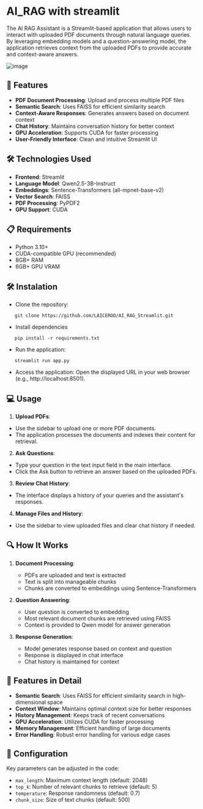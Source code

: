 # AI_RAG with streamlit
The AI RAG Assistant is a Streamlit-based application that allows users to interact with uploaded PDF documents through natural language queries. By leveraging embedding models and a question-answering model, the application retrieves context from the uploaded PDFs to provide accurate and context-aware answers.

![image](https://github.com/user-attachments/assets/1e88d87a-ff5c-4cfa-923c-be669f784b64)

## 🌟 Features

- **PDF Document Processing**: Upload and process multiple PDF files
- **Semantic Search**: Uses FAISS for efficient similarity search
- **Context-Aware Responses**: Generates answers based on document context
- **Chat History**: Maintains conversation history for better context
- **GPU Acceleration**: Supports CUDA for faster processing
- **User-Friendly Interface**: Clean and intuitive Streamlit UI

## 🛠️ Technologies Used

- **Frontend**: Streamlit
- **Language Model**: Qwen2.5-3B-Instruct
- **Embeddings**: Sentence-Transformers (all-mpnet-base-v2)
- **Vector Search**: FAISS
- **PDF Processing**: PyPDF2
- **GPU Support**: CUDA

## 📋 Requirements

- Python 3.10+
- CUDA-compatible GPU (recommended)
- 8GB+ RAM
- 6GB+ GPU VRAM

## 🛠️ Instalation 

- Clone the repository:
  
```
   git clone https://github.com/LAICEROO/AI_RAG_Streamlit.git
```
  
- Install dependencies
  
```
   pip install -r requirements.txt
```

- Run the application:

```
   streamlit run app.py
```

- Access the application: Open the displayed URL in your web browser (e.g., http://localhost:8501).




## 💻 Usage

1. **Upload PDFs**:
  - Use the sidebar to upload one or more PDF documents.
  - The application processes the documents and indexes their content for retrieval.

2. **Ask Questions**:
  - Type your question in the text input field in the main interface.
  - Click the Ask button to retrieve an answer based on the uploaded PDFs.

3. **Review Chat History**:
  - The interface displays a history of your queries and the assistant's responses.

4. **Manage Files and History**:
  - Use the sidebar to view uploaded files and clear chat history if needed.

## 🔍 How It Works

1. **Document Processing**:
   - PDFs are uploaded and text is extracted
   - Text is split into manageable chunks
   - Chunks are converted to embeddings using Sentence-Transformers

2. **Question Answering**:
   - User question is converted to embedding
   - Most relevant document chunks are retrieved using FAISS
   - Context is provided to Qwen model for answer generation

3. **Response Generation**:
   - Model generates response based on context and question
   - Response is displayed in chat interface
   - Chat history is maintained for context

## 🎯 Features in Detail

- **Semantic Search**: Uses FAISS for efficient similarity search in high-dimensional space
- **Context Window**: Maintains optimal context size for better responses
- **History Management**: Keeps track of recent conversations
- **GPU Acceleration**: Utilizes CUDA for faster processing
- **Memory Management**: Efficient handling of large documents
- **Error Handling**: Robust error handling for various edge cases

## 🔧 Configuration

Key parameters can be adjusted in the code:
- `max_length`: Maximum context length (default: 2048)
- `top_k`: Number of relevant chunks to retrieve (default: 5)
- `temperature`: Response randomness (default: 0.7)
- `chunk_size`: Size of text chunks (default: 500)
